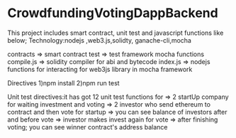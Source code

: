 # CrowdfundingVotingDappBackend

This project includes smart contract, unit test and javascript functions like below; 
Technology:nodejs ,web3.js,solidty, ganache-cli,mocha

contracts  => smart contract
test       => test framework mocha functions
compile.js => solidity compiler for abi and bytecode
index.js   => nodejs functions for interacting for web3js library in mocha framework

Directives
1)npm install
2)npm run test

Unit test directives:it has got 12 unit test functions for 
  => 2 startUp company for waiting investment and voting
  => 2 investor who send ethereum to contract and then vote for startup
  => you can see balance of investors after and before vote
  => investor makes invest again for vote
  => after finishing voting; you can see winner contract's address balance
  

